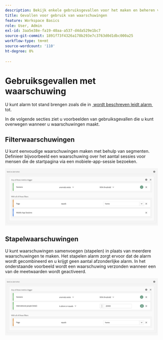```yaml
---
description: Bekijk enkele gebruiksgevallen voor het maken en beheren van waarschuwingen.
title: Gevallen voor gebruik van waarschuwingen
feature: Workspace Basics
role: User, Admin
exl-id: 3aa5e38e-fa19-40aa-a537-d4da529e1bc7
source-git-commit: 1891f73f4326a178b293e7c3763d0d1dbc000a25
workflow-type: tm+mt
source-wordcount: '110'
ht-degree: 0%

---
```


# Gebruiksgevallen met waarschuwing

U kunt alarm tot stand brengen zoals die in [&#x200B; wordt beschreven leidt alarm &#x200B;](/help/components/c-intelligent-alerts/alert-builder.md) tot.

In de volgende secties ziet u voorbeelden van gebruiksgevallen die u kunt overwegen wanneer u waarschuwingen maakt.

## Filterwaarschuwingen

U kunt eenvoudige waarschuwingen maken met behulp van segmenten. Definieer bijvoorbeeld een waarschuwing over het aantal sessies voor mensen die de startpagina via een mobiele-app-sessie bezoeken.


![](assets/alerts-example1.png)



## Stapelwaarschuwingen

U kunt waarschuwingen samenvoegen (stapelen) in plaats van meerdere waarschuwingen te maken. Het stapelen alarm zorgt ervoor dat de alarm wordt gecombineerd en u krijgt geen aantal afzonderlijke alarm. In het onderstaande voorbeeld wordt een waarschuwing verzonden wanneer een van de meetwaarden wordt geactiveerd.

![](assets/alerts-example2.png)
